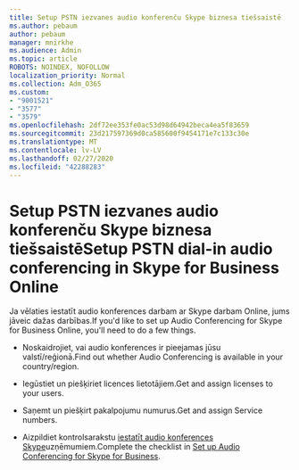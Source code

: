 ```yaml
---
title: Setup PSTN iezvanes audio konferenču Skype biznesa tiešsaistē
ms.author: pebaum
author: pebaum
manager: mnirkhe
ms.audience: Admin
ms.topic: article
ROBOTS: NOINDEX, NOFOLLOW
localization_priority: Normal
ms.collection: Adm_O365
ms.custom:
- "9001521"
- "3577"
- "3579"
ms.openlocfilehash: 2df72ee353fe0ac53d98d64942beca4ea5f83659
ms.sourcegitcommit: 23d217597369d0ca585600f9454171e7c133c30e
ms.translationtype: MT
ms.contentlocale: lv-LV
ms.lasthandoff: 02/27/2020
ms.locfileid: "42288283"
---
```

# <a name="setup-pstn-dial-in-audio-conferencing-in-skype-for-business-online"></a><span data-ttu-id="39e39-102">Setup PSTN iezvanes audio konferenču Skype biznesa tiešsaistē</span><span class="sxs-lookup"><span data-stu-id="39e39-102">Setup PSTN dial-in audio conferencing in Skype for Business Online</span></span>

<span data-ttu-id="39e39-103">Ja vēlaties iestatīt audio konferences darbam ar Skype darbam Online, jums jāveic dažas darbības.</span><span class="sxs-lookup"><span data-stu-id="39e39-103">If you'd like to set up Audio Conferencing for Skype for Business Online, you'll need to do a few things.</span></span> 

- <span data-ttu-id="39e39-104">Noskaidrojiet, vai audio konferences ir pieejamas jūsu valstī/reģionā.</span><span class="sxs-lookup"><span data-stu-id="39e39-104">Find out whether Audio Conferencing is available in your country/region.</span></span>

- <span data-ttu-id="39e39-105">Iegūstiet un piešķiriet licences lietotājiem.</span><span class="sxs-lookup"><span data-stu-id="39e39-105">Get and assign licenses to your users.</span></span>

- <span data-ttu-id="39e39-106">Saņemt un piešķirt pakalpojumu numurus.</span><span class="sxs-lookup"><span data-stu-id="39e39-106">Get and assign Service numbers.</span></span>

- <span data-ttu-id="39e39-107">Aizpildiet kontrolsarakstu [iestatīt audio konferences Skype](https://docs.microsoft.com/SkypeForBusiness/audio-conferencing-in-office-365/set-up-audio-conferencing)uzņēmumiem.</span><span class="sxs-lookup"><span data-stu-id="39e39-107">Complete the checklist in [Set up Audio Conferencing for Skype for Business](https://docs.microsoft.com/SkypeForBusiness/audio-conferencing-in-office-365/set-up-audio-conferencing).</span></span>
